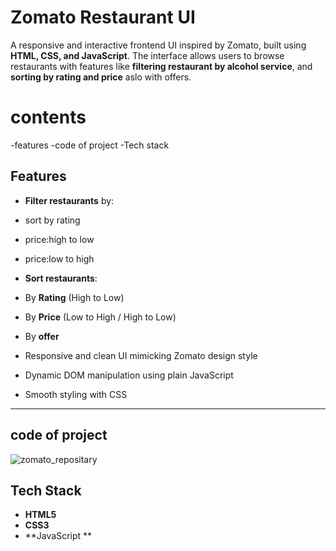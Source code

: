 #  Zomato Restaurant  UI

A responsive and interactive frontend UI inspired by Zomato, built using **HTML, CSS, and JavaScript**.
The interface allows users to browse restaurants with features like **filtering restaurant by alcohol service**, and **sorting by rating and price** aslo with offers.

# contents
-features
-code of project
-Tech stack

##  Features

-  **Filter restaurants** by:
  -  sort by rating
  - price:high to low
  - price:low to high
  
-  **Sort restaurants**:
  - By **Rating** (High to Low)
  - By **Price** (Low to High / High to Low)
  - By **offer**

-  Responsive and clean UI mimicking Zomato design style
-  Dynamic DOM manipulation using plain JavaScript
-  Smooth styling with CSS

---

## code of project

![zomato_repositary](https://github.com/Ritik705/zomato_project) 


##  Tech Stack

- **HTML5**
- **CSS3**
- **JavaScript **



